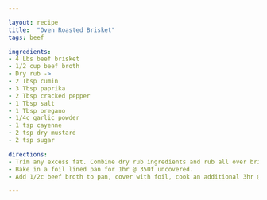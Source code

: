 ```yaml
---

layout: recipe
title:  "Oven Roasted Brisket"
tags: beef

ingredients:
- 4 Lbs beef brisket
- 1/2 cup beef broth
- Dry rub ->
- 2 Tbsp cumin
- 3 Tbsp paprika
- 2 Tbsp cracked pepper
- 1 Tbsp salt
- 1 Tbsp oregano
- 1/4c garlic powder
- 1 tsp cayenne
- 2 tsp dry mustard
- 2 tsp sugar

directions:
- Trim any excess fat. Combine dry rub ingredients and rub all over brisket.
- Bake in a foil lined pan for 1hr @ 350f uncovered.
- Add 1/2c beef broth to pan, cover with foil, cook an additional 3hr @ 300f until meat shreds easily with a fork. 

---
```


